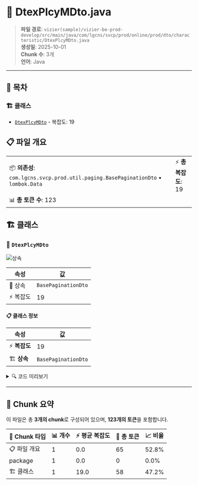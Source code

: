 # 📄 DtexPlcyMDto.java

> **파일 경로**: `vizier(sample)/vizier-be-prod-develop/src/main/java/com/lgcns/svcp/prod/online/prod/dto/characteristic/DtexPlcyMDto.java`  
> **생성일**: 2025-10-01  
> **Chunk 수**: 3개  
> **언어**: Java
---

## 📑 목차

### 🏗️ 클래스
- [`DtexPlcyMDto`](#class-dtexplcymdto) - 복잡도: 19

## 📋 파일 개요

| | |
|--|--|
| 📦 **의존성**: `com.lgcns.svcp.prod.util.paging.BasePaginationDto` • `lombok.Data` | ⚡ **총 복잡도**: 19 |
| 📊 **총 토큰 수**: 123 |  |



## 🏗️ 클래스

### <a id="class-dtexplcymdto"></a>🎯 `DtexPlcyMDto`

![상속](https://img.shields.io/badge/상속-1개-blue)

| 속성 | 값 |
|------|----|
| 🧬 상속 | `BasePaginationDto` |
| ⚡ 복잡도 | 19 |



#### 📋 클래스 정보

| 속성 | 값 |
|------|----|
| ⚡ **복잡도** | 19 || 📍 **라인 범위** | 8-8 |
| 🏗️ **상속** | `BasePaginationDto` || 🏷️ **태그** | `class, java` |

<details>
<summary>🔍 코드 미리보기</summary>

```java
public class DtexPlcyMDto extends BasePaginationDto {
	private String prodUuid;
	private String dtexPlcyCd;
	private String dtexPlcyNm;
	private String dtexPsblYn;
	private String dtsnGenPsblTmsc;
	private String dtrcGenPsblTmsc;
	private String dtsnFamPsblTmsc;
	private String dtrcFamPsblTmsc;
	private String rstcMttrYn1;
	private String rstcMttrYn2;
	private String rstcMttrYn3;
	private String rstcMttrYn4;
	private String valdEndDtm;
	private String rgstUsr;
	private String rgstDtm;
	private String updUsr;
	private String updDtm;

}...
```

**Chunk 정보**
- 🆔 **ID**: `7dbe70c16fb3`
- 📍 **라인**: 8-8
- 📊 **토큰**: 58
- 🏷️ **태그**: `class, java`

</details>

---





## 🧩 Chunk 요약

이 파일은 총 **3개의 chunk**로 구성되어 있으며, **123개의 토큰**을 포함합니다.

| 🧩 Chunk 타입 | 📊 개수 | ⚡ 평균 복잡도 | 📝 총 토큰 | 📈 비율 |
|---------------|--------|-------------|----------|--------|
| 📋 파일 개요 | 1 | 0.0 | 65 | 52.8% |
| package | 1 | 0.0 | 0 | 0.0% |
| 🏗️ 클래스 | 1 | 19.0 | 58 | 47.2% |


